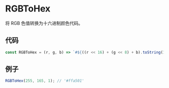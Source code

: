 # RGBToHex

将 RGB 色值转换为十六进制颜色代码。

## 代码

```js
const RGBToHex = (r, g, b) => `#${((r << 16) + (g << 8) + b).toString(16).padStart(6, '0')}`;
```

## 例子

```js
RGBToHex(255, 165, 1); // '#ffa501'
```
